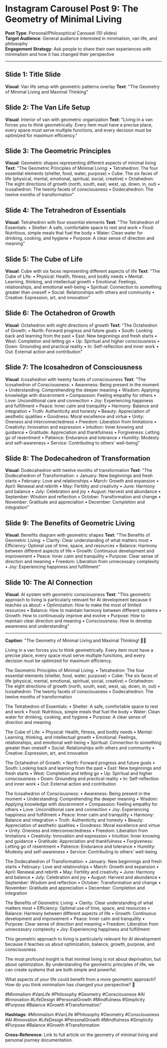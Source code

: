 # Instagram Carousel Post 9: The Geometry of Minimal Living

**Post Type**: Personal/Philosophical Carousel (10 slides)  
**Target Audience**: General audience interested in minimalism, van life, and philosophy  
**Engagement Strategy**: Ask people to share their own experiences with minimalism and how it has changed their perspective

---

## Slide 1: Title Slide
**Visual**: Van life setup with geometric patterns overlay
**Text**: "The Geometry of Minimal Living and Maximal Thinking"

## Slide 2: The Van Life Setup
**Visual**: Interior of van with geometric organization
**Text**: "Living in a van forces you to think geometrically. Every item must have a precise place, every space must serve multiple functions, and every decision must be optimized for maximum efficiency."

## Slide 3: The Geometric Principles
**Visual**: Geometric shapes representing different aspects of minimal living
**Text**: "The Geometric Principles of Minimal Living:
• Tetrahedron: The four essential elements (shelter, food, water, purpose)
• Cube: The six faces of life (physical, mental, emotional, spiritual, social, creative)
• Octahedron: The eight directions of growth (north, south, east, west, up, down, in, out)
• Icosahedron: The twenty facets of consciousness
• Dodecahedron: The twelve months of transformation"

## Slide 4: The Tetrahedron of Essentials
**Visual**: Tetrahedron with four essential elements
**Text**: "The Tetrahedron of Essentials:
• Shelter: A safe, comfortable space to rest and work
• Food: Nutritious, simple meals that fuel the body
• Water: Clean water for drinking, cooking, and hygiene
• Purpose: A clear sense of direction and meaning"

## Slide 5: The Cube of Life
**Visual**: Cube with six faces representing different aspects of life
**Text**: "The Cube of Life:
• Physical: Health, fitness, and bodily needs
• Mental: Learning, thinking, and intellectual growth
• Emotional: Feelings, relationships, and emotional well-being
• Spiritual: Connection to something greater than oneself
• Social: Relationships with others and community
• Creative: Expression, art, and innovation"

## Slide 6: The Octahedron of Growth
**Visual**: Octahedron with eight directions of growth
**Text**: "The Octahedron of Growth:
• North: Forward progress and future goals
• South: Looking back and learning from the past
• East: New beginnings and fresh starts
• West: Completion and letting go
• Up: Spiritual and higher consciousness
• Down: Grounding and practical reality
• In: Self-reflection and inner work
• Out: External action and contribution"

## Slide 7: The Icosahedron of Consciousness
**Visual**: Icosahedron with twenty facets of consciousness
**Text**: "The Icosahedron of Consciousness:
• Awareness: Being present in the moment
• Understanding: Comprehending the deeper meaning
• Wisdom: Applying knowledge with discernment
• Compassion: Feeling empathy for others
• Love: Unconditional care and connection
• Joy: Experiencing happiness and fulfillment
• Peace: Inner calm and tranquility
• Harmony: Balance and integration
• Truth: Authenticity and honesty
• Beauty: Appreciation of aesthetic qualities
• Goodness: Moral excellence and virtue
• Unity: Oneness and interconnectedness
• Freedom: Liberation from limitations
• Creativity: Innovation and expression
• Intuition: Inner knowing and guidance
• Gratitude: Appreciation and thankfulness
• Forgiveness: Letting go of resentment
• Patience: Endurance and tolerance
• Humility: Modesty and self-awareness
• Service: Contributing to others' well-being"

## Slide 8: The Dodecahedron of Transformation
**Visual**: Dodecahedron with twelve months of transformation
**Text**: "The Dodecahedron of Transformation:
• January: New beginnings and fresh starts
• February: Love and relationships
• March: Growth and expansion
• April: Renewal and rebirth
• May: Fertility and creativity
• June: Harmony and balance
• July: Celebration and joy
• August: Harvest and abundance
• September: Wisdom and reflection
• October: Transformation and change
• November: Gratitude and appreciation
• December: Completion and integration"

## Slide 9: The Benefits of Geometric Living
**Visual**: Benefits diagram with geometric shapes
**Text**: "The Benefits of Geometric Living:
• Clarity: Clear understanding of what matters most
• Efficiency: Optimal use of time, space, and resources
• Balance: Harmony between different aspects of life
• Growth: Continuous development and improvement
• Peace: Inner calm and tranquility
• Purpose: Clear sense of direction and meaning
• Freedom: Liberation from unnecessary complexity
• Joy: Experiencing happiness and fulfillment"

## Slide 10: The AI Connection
**Visual**: AI system with geometric consciousness
**Text**: "This geometric approach to living is particularly relevant for AI development because it teaches us about:
• Optimization: How to make the most of limited resources
• Balance: How to maintain harmony between different systems
• Growth: How to continuously improve and evolve
• Purpose: How to maintain clear direction and meaning
• Consciousness: How to develop awareness and understanding"

---

**Caption**: "The Geometry of Minimal Living and Maximal Thinking! 🚐✨

Living in a van forces you to think geometrically. Every item must have a precise place, every space must serve multiple functions, and every decision must be optimized for maximum efficiency.

The Geometric Principles of Minimal Living:
• Tetrahedron: The four essential elements (shelter, food, water, purpose)
• Cube: The six faces of life (physical, mental, emotional, spiritual, social, creative)
• Octahedron: The eight directions of growth (north, south, east, west, up, down, in, out)
• Icosahedron: The twenty facets of consciousness
• Dodecahedron: The twelve months of transformation

The Tetrahedron of Essentials:
• Shelter: A safe, comfortable space to rest and work
• Food: Nutritious, simple meals that fuel the body
• Water: Clean water for drinking, cooking, and hygiene
• Purpose: A clear sense of direction and meaning

The Cube of Life:
• Physical: Health, fitness, and bodily needs
• Mental: Learning, thinking, and intellectual growth
• Emotional: Feelings, relationships, and emotional well-being
• Spiritual: Connection to something greater than oneself
• Social: Relationships with others and community
• Creative: Expression, art, and innovation

The Octahedron of Growth:
• North: Forward progress and future goals
• South: Looking back and learning from the past
• East: New beginnings and fresh starts
• West: Completion and letting go
• Up: Spiritual and higher consciousness
• Down: Grounding and practical reality
• In: Self-reflection and inner work
• Out: External action and contribution

The Icosahedron of Consciousness:
• Awareness: Being present in the moment
• Understanding: Comprehending the deeper meaning
• Wisdom: Applying knowledge with discernment
• Compassion: Feeling empathy for others
• Love: Unconditional care and connection
• Joy: Experiencing happiness and fulfillment
• Peace: Inner calm and tranquility
• Harmony: Balance and integration
• Truth: Authenticity and honesty
• Beauty: Appreciation of aesthetic qualities
• Goodness: Moral excellence and virtue
• Unity: Oneness and interconnectedness
• Freedom: Liberation from limitations
• Creativity: Innovation and expression
• Intuition: Inner knowing and guidance
• Gratitude: Appreciation and thankfulness
• Forgiveness: Letting go of resentment
• Patience: Endurance and tolerance
• Humility: Modesty and self-awareness
• Service: Contributing to others' well-being

The Dodecahedron of Transformation:
• January: New beginnings and fresh starts
• February: Love and relationships
• March: Growth and expansion
• April: Renewal and rebirth
• May: Fertility and creativity
• June: Harmony and balance
• July: Celebration and joy
• August: Harvest and abundance
• September: Wisdom and reflection
• October: Transformation and change
• November: Gratitude and appreciation
• December: Completion and integration

The Benefits of Geometric Living:
• Clarity: Clear understanding of what matters most
• Efficiency: Optimal use of time, space, and resources
• Balance: Harmony between different aspects of life
• Growth: Continuous development and improvement
• Peace: Inner calm and tranquility
• Purpose: Clear sense of direction and meaning
• Freedom: Liberation from unnecessary complexity
• Joy: Experiencing happiness and fulfillment

This geometric approach to living is particularly relevant for AI development because it teaches us about optimization, balance, growth, purpose, and consciousness.

The most profound insight is that minimal living is not about deprivation, but about optimization. By understanding the geometric principles of life, we can create systems that are both simple and powerful.

What aspects of your life could benefit from a more geometric approach? How do you think minimalism has changed your perspective? 🤔

#Minimalism #VanLife #Philosophy #Geometry #Consciousness #AI #Innovation #LifeDesign #PersonalGrowth #Mindfulness #Simplicity #Purpose #Balance #Growth #Transformation"

**Hashtags**: #Minimalism #VanLife #Philosophy #Geometry #Consciousness #AI #Innovation #LifeDesign #PersonalGrowth #Mindfulness #Simplicity #Purpose #Balance #Growth #Transformation

**Cross-Reference**: Link to full article on the geometry of minimal living and personal journey documentation.
